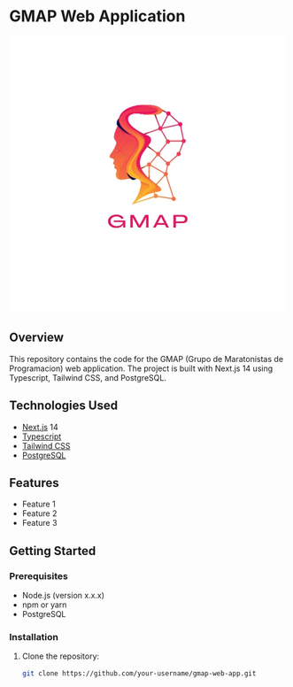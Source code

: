 # GMAP Web Application

![Project Logo](./public/GMAP_logo.webp)

## Overview

This repository contains the code for the GMAP (Grupo de Maratonistas de Programacion) web application. The project is built with Next.js 14 using Typescript, Tailwind CSS, and PostgreSQL.

## Technologies Used

- [Next.js](https://nextjs.org/) 14
- [Typescript](https://www.typescriptlang.org/)
- [Tailwind CSS](https://tailwindcss.com/)
- [PostgreSQL](https://www.postgresql.org/)

## Features

- Feature 1
- Feature 2
- Feature 3

## Getting Started

### Prerequisites

- Node.js (version x.x.x)
- npm or yarn
- PostgreSQL

### Installation

1. Clone the repository:

   ```bash
   git clone https://github.com/your-username/gmap-web-app.git
   ```
